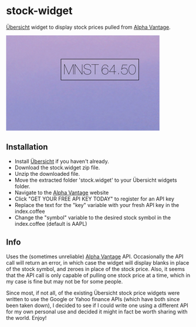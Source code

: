 # stock-widget

[Übersicht](http://tracesof.net/uebersicht/) widget to display stock prices pulled from [Alpha Vantage](https://www.alphavantage.co/).

![stock-widget in action](screenshot.png)

## Installation
- Install [Übersicht](http://tracesof.net/uebersicht/) if you haven't already.
- Download the stock.widget zip file.
- Unzip the downloaded file.
- Move the extracted folder 'stock.widget' to your Übersicht widgets folder.
- Navigate to the [Alpha Vantage](https://www.alphavantage.co/) website
- Click "GET YOUR FREE API KEY TODAY" to register for an API key
- Replace the text for the "key" variable with your fresh API key in the index.coffee
- Change the "symbol" variable to the desired stock symbol in the index.coffee (default is AAPL)

## Info
Uses the (sometimes unreliable) [Alpha Vantage](https://www.alphavantage.co/) API. Occasionally the API call will return an error,
in which case the widget will display blanks in place of the stock symbol, and zeroes in place
of the stock price. Also, it seems that the API call is only capable of pulling one stock price
at a time, which in my case is fine but may not be for some people.

Since most, if not all, of the existing Übersicht stock price widgets were written to use the Google or Yahoo
finance APIs (which have both since been taken down), I decided to see if I could write one using a different
API for my own personal use and decided it might in fact be worth sharing with the world. Enjoy!
